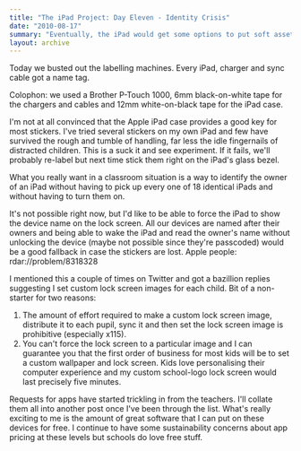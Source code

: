 ```yaml
---
title: "The iPad Project: Day Eleven - Identity Crisis"
date: "2010-08-17"
summary: "Eventually, the iPad would get some options to put soft asset tags on the lock screen."
layout: archive
---
```


Today we busted out the labelling machines. Every iPad, charger and sync cable got a name tag.

Colophon: we used a Brother P-Touch 1000, 6mm black-on-white tape for the chargers and cables and 12mm white-on-black tape for the iPad case.

I'm not at all convinced that the Apple iPad case provides a good key for most stickers. I've tried several stickers on my own iPad and few have survived the rough and tumble of handling, far less the idle fingernails of distracted children. This is a suck it and see experiment. If it fails, we'll probably re-label but next time stick them right on the iPad's glass bezel.

What you really want in a classroom situation is a way to identify the owner of an iPad without having to pick up every one of 18 identical iPads and without having to turn them on.

It's not possible right now, but I'd like to be able to force the iPad to show the device name on the lock screen. All our devices are named after their owners and being able to wake the iPad and read the owner's name without unlocking the device (maybe not possible since they're passcoded) would be a good fallback in case the stickers are lost. Apple people: rdar://problem/8318328

I mentioned this a couple of times on Twitter and got a bazillion replies suggesting I set custom lock screen images for each child. Bit of a non-starter for two reasons:

1. The amount of effort required to make a custom lock screen image, distribute it to each pupil, sync it and then set the lock screen image is prohibitive (especially x115).
2. You can't force the lock screen to a particular image and I can guarantee you that the first order of business for most kids will be to set a custom wallpaper and lock screen. Kids love personalising their computer experience and my custom school-logo lock screen would last precisely five minutes.

Requests for apps have started trickling in from the teachers. I'll collate them all into another post once I've been through the list. What's really exciting to me is the amount of great software that I can put on these devices for free. I continue to have some sustainability concerns about app pricing at these levels but schools do love free stuff.
